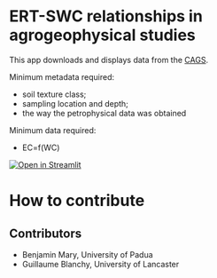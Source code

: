 # ERT-SWC relationships in agrogeophysical studies

This app downloads and displays data from the [CAGS](https://agrogeophy.github.io/catalog/).

Minimum metadata required: 
- soil texture class;
- sampling location and depth; 
-  the way the petrophysical data was obtained

Minimum data required: 

- EC=f(WC)

[![Open in Streamlit](https://static.streamlit.io/badges/streamlit_badge_black_white.svg)](https://share.streamlit.io/benjmy/ert_swc_board/main/test.py)

# How to contribute

Contributors
------------
- Benjamin Mary, University of Padua
- Guillaume Blanchy, University of Lancaster
